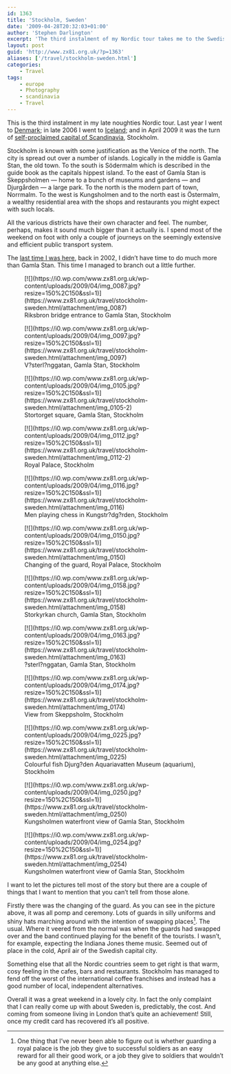 ```yaml
---
id: 1363
title: 'Stockholm, Sweden'
date: '2009-04-28T20:32:03+01:00'
author: 'Stephen Darlington'
excerpt: 'The third instalment of my Nordic tour takes me to the Swedish capital city, Stockholm. '
layout: post
guid: 'http://www.zx81.org.uk/?p=1363'
aliases: ['/travel/stockholm-sweden.html']
categories:
    - Travel
tags:
    - europe
    - Photography
    - scandinavia
    - Travel
---
```


This is the third instalment in my late noughties Nordic tour. Last year I went to [Denmark](http://www.zx81.org.uk/travel/copenhagen-denmark.html); in late 2006 I went to [Iceland](http://www.zx81.org.uk/travel/iceland.html); and in April 2009 it was the turn of [self-proclaimed capital of Scandinavia](http://www.thelocal.se/8835/20071018/), Stockholm.

Stockholm is known with some justification as the Venice of the north. The city is spread out over a number of islands. Logically in the middle is Gamla Stan, the old town. To the south is Södermalm which is described in the guide book as the capitals hippest island. To the east of Gamla Stan is Skeppsholmen — home to a bunch of museums and gardens — and Djurgården — a large park. To the north is the modern part of town, Norrmalm. To the west is Kungsholmen and to the north east is Östermalm, a wealthy residential area with the shops and restaurants you might expect with such locals.

All the various districts have their own character and feel. The number, perhaps, makes it sound much bigger than it actually is. I spend most of the weekend on foot with only a couple of journeys on the seemingly extensive and efficient public transport system.

The [last time I was here](http://www.zx81.org.uk/travel/norway.html), back in 2002, I didn’t have time to do much more than Gamla Stan. This time I managed to branch out a little further.

<div class="gallery galleryid-1363 gallery-columns-3 gallery-size-thumbnail" id="gallery-11"><figure class="gallery-item"><div class="gallery-icon portrait"> [![](https://i0.wp.com/www.zx81.org.uk/wp-content/uploads/2009/04/img_0087.jpg?resize=150%2C150&ssl=1)](https://www.zx81.org.uk/travel/stockholm-sweden.html/attachment/img_0087) </div> <figcaption class="wp-caption-text gallery-caption" id="gallery-11-1364"> Riksbron bridge entrance to Gamla Stan, Stockholm </figcaption></figure><figure class="gallery-item"><div class="gallery-icon portrait"> [![](https://i0.wp.com/www.zx81.org.uk/wp-content/uploads/2009/04/img_0097.jpg?resize=150%2C150&ssl=1)](https://www.zx81.org.uk/travel/stockholm-sweden.html/attachment/img_0097) </div> <figcaption class="wp-caption-text gallery-caption" id="gallery-11-1365"> V?sterl?nggatan, Gamla Stan, Stockholm </figcaption></figure><figure class="gallery-item"><div class="gallery-icon portrait"> [![](https://i0.wp.com/www.zx81.org.uk/wp-content/uploads/2009/04/img_0105.jpg?resize=150%2C150&ssl=1)](https://www.zx81.org.uk/travel/stockholm-sweden.html/attachment/img_0105-2) </div> <figcaption class="wp-caption-text gallery-caption" id="gallery-11-1366"> Stortorget square, Gamla Stan, Stockholm </figcaption></figure><figure class="gallery-item"><div class="gallery-icon landscape"> [![](https://i0.wp.com/www.zx81.org.uk/wp-content/uploads/2009/04/img_0112.jpg?resize=150%2C150&ssl=1)](https://www.zx81.org.uk/travel/stockholm-sweden.html/attachment/img_0112-2) </div> <figcaption class="wp-caption-text gallery-caption" id="gallery-11-1367"> Royal Palace, Stockholm </figcaption></figure><figure class="gallery-item"><div class="gallery-icon portrait"> [![](https://i0.wp.com/www.zx81.org.uk/wp-content/uploads/2009/04/img_0116.jpg?resize=150%2C150&ssl=1)](https://www.zx81.org.uk/travel/stockholm-sweden.html/attachment/img_0116) </div> <figcaption class="wp-caption-text gallery-caption" id="gallery-11-1368"> Men playing chess in Kungstr?dg?rden, Stockholm </figcaption></figure><figure class="gallery-item"><div class="gallery-icon portrait"> [![](https://i0.wp.com/www.zx81.org.uk/wp-content/uploads/2009/04/img_0150.jpg?resize=150%2C150&ssl=1)](https://www.zx81.org.uk/travel/stockholm-sweden.html/attachment/img_0150) </div> <figcaption class="wp-caption-text gallery-caption" id="gallery-11-1369"> Changing of the guard, Royal Palace, Stockholm </figcaption></figure><figure class="gallery-item"><div class="gallery-icon landscape"> [![](https://i0.wp.com/www.zx81.org.uk/wp-content/uploads/2009/04/img_0158.jpg?resize=150%2C150&ssl=1)](https://www.zx81.org.uk/travel/stockholm-sweden.html/attachment/img_0158) </div> <figcaption class="wp-caption-text gallery-caption" id="gallery-11-1370"> Storkyrkan church, Gamla Stan, Stockholm </figcaption></figure><figure class="gallery-item"><div class="gallery-icon portrait"> [![](https://i0.wp.com/www.zx81.org.uk/wp-content/uploads/2009/04/img_0163.jpg?resize=150%2C150&ssl=1)](https://www.zx81.org.uk/travel/stockholm-sweden.html/attachment/img_0163) </div> <figcaption class="wp-caption-text gallery-caption" id="gallery-11-1371"> ?sterl?nggatan, Gamla Stan, Stockholm </figcaption></figure><figure class="gallery-item"><div class="gallery-icon landscape"> [![](https://i0.wp.com/www.zx81.org.uk/wp-content/uploads/2009/04/img_0174.jpg?resize=150%2C150&ssl=1)](https://www.zx81.org.uk/travel/stockholm-sweden.html/attachment/img_0174) </div> <figcaption class="wp-caption-text gallery-caption" id="gallery-11-1372"> View from Skeppsholm, Stockholm </figcaption></figure><figure class="gallery-item"><div class="gallery-icon landscape"> [![](https://i0.wp.com/www.zx81.org.uk/wp-content/uploads/2009/04/img_0225.jpg?resize=150%2C150&ssl=1)](https://www.zx81.org.uk/travel/stockholm-sweden.html/attachment/img_0225) </div> <figcaption class="wp-caption-text gallery-caption" id="gallery-11-1373"> Colourful fish Djurg?den Aquariavatten Museum (aquarium), Stockholm </figcaption></figure><figure class="gallery-item"><div class="gallery-icon portrait"> [![](https://i0.wp.com/www.zx81.org.uk/wp-content/uploads/2009/04/img_0250.jpg?resize=150%2C150&ssl=1)](https://www.zx81.org.uk/travel/stockholm-sweden.html/attachment/img_0250) </div> <figcaption class="wp-caption-text gallery-caption" id="gallery-11-1374"> Kungsholmen waterfront view of Gamla Stan, Stockholm </figcaption></figure><figure class="gallery-item"><div class="gallery-icon landscape"> [![](https://i0.wp.com/www.zx81.org.uk/wp-content/uploads/2009/04/img_0254.jpg?resize=150%2C150&ssl=1)](https://www.zx81.org.uk/travel/stockholm-sweden.html/attachment/img_0254) </div> <figcaption class="wp-caption-text gallery-caption" id="gallery-11-1375"> Kungsholmen waterfront view of Gamla Stan, Stockholm </figcaption></figure> </div>I want to let the pictures tell most of the story but there are a couple of things that I want to mention that you can’t tell from those alone.

Firstly there was the changing of the guard. As you can see in the picture above, it was all pomp and ceremony. Lots of guards in silly uniforms and shiny hats marching around with the intention of swapping places[^1]. The usual. Where it veered from the normal was when the guards had swapped over and the band continued playing for the benefit of the tourists. I wasn’t, for example, expecting the Indiana Jones theme music. Seemed out of place in the cold, April air of the Swedish capital city.

Something else that all the Nordic countries seem to get right is that warm, cosy feeling in the cafes, bars and restaurants. Stockholm has managed to fend off the worst of the international coffee franchises and instead has a good number of local, independent alternatives.

Overall it was a great weekend in a lovely city. In fact the only complaint that I can really come up with about Sweden is, predictably, the cost. And coming from someone living in London that’s quite an achievement! Still, once my credit card has recovered it’s all positive.
[^1]: One thing that I’ve never been able to figure out is whether guarding a royal palace is the job they give to successful soldiers as an easy reward for all their good work, or a job they give to soldiers that wouldn’t be any good at anything else.

